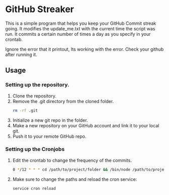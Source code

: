 # GitHub Streaker

This is a simple program that helps you keep your GitHub Commit streak going.
It modifies the update_me.txt with the current time the script was run.
It commits a certain number of times a day as you specify in your crontab.

Ignore the error that it printout, Its working with the error. Check your github after running it.

## Usage

### Setting up the repository.

1. Clone the repository.
2. Remove the .git directory from the cloned folder.
   ```bash
   rm -rf .git
   ```
4. Initialize a new git repo in the folder.
5. Make a new repository on your GitHub account and link it to your local git.
6. Push it to your remote GitHub repo.

### Setting up the Cronjobs

1. Edit the crontab to change the frequency of the commits.
   ```bash
   0 */12 * * * cd /path/to/project/folder && /bin/node /path/to/project/folder/app.js
   ```
3. Make sure to change the paths and reload the cron service:
   ```bash
   service cron reload
   ```
